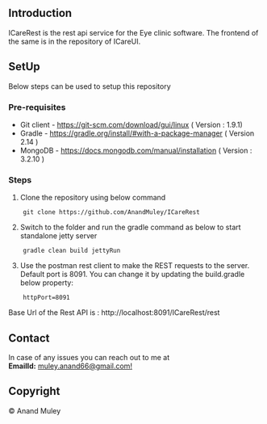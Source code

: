## Introduction
ICareRest is the rest api service for the Eye clinic software. The
frontend of the same is in the repository of ICareUI.

## SetUp
Below steps can be used to setup this repository

### Pre-requisites

* Git client - https://git-scm.com/download/gui/linux ( Version : 1.9.1)
* Gradle - https://gradle.org/install/#with-a-package-manager ( Version 2.14 )
* MongoDB - https://docs.mongodb.com/manual/installation ( Version : 3.2.10 )

### Steps

1. Clone the repository using below command
```
    git clone https://github.com/AnandMuley/ICareRest
```
2. Switch to the folder and run the gradle command as below to start standalone jetty
server
```
    gradle clean build jettyRun
```
3. Use the postman rest client to make the REST requests to the server.
Default port is 8091. You can change it by updating the build.gradle below
property:
```
    httpPort=8091
```
Base Url of the Rest API is : http://localhost:8091/ICareRest/rest

## Contact
In case of any issues you can reach out to me at <br>
**EmailId:** [muley.anand66@gmail.com!](muley.anand66@gmail.com)

## Copyright
&copy; Anand Muley